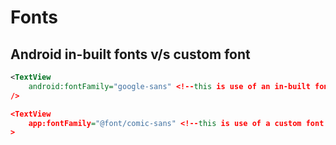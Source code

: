 
# Fonts

## Android in-built fonts v/s custom font

```xml
<TextView
    android:fontFamily="google-sans" <!--this is use of an in-built font-->
/>

<TextView
    app:fontFamily="@font/comic-sans" <!--this is use of a custom font from a file in res/font dir -->
>
```

